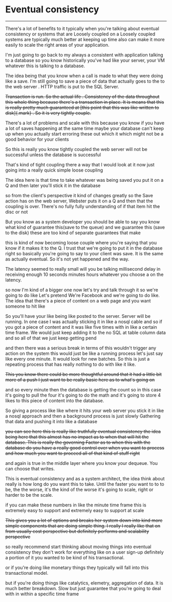 # Eventual consistency



---

There's a lot of benefits to it typically when you're talking about eventual consistency or systems that are Loosely coupled on a Loosely coupled systems are typically much better at keeping up time also can make it more easily to scale the right areas of your application.



I'm just going to go back to my always a consistent with application talking to a database so you know historically you've had like your server, your VM whatever this is talking to a database.



The idea being that you know when a call is made to what they were doing like a save. I'm still going to save a piece of data that actually goes to the to the web server . HTTP traffic is put to the SQL Server.



~~Transaction is run. So the actual life . Consistency of the data throughout this whole thing because there's a transaction in place. It is means that this is really pretty much guaranteed at [this point that this was like written to disk]{.mark} . So it is very tightly couple.~~







There's a lot of problems and scale with this because you know if you have a lot of saves happening at the same time maybe your database can't keep up when you actually start erroring these out which it which might not be a good behavior for your clients



So this is really you know tightly coupled the web server will not be successful unless the database is successful



That's kind of tight coupling there a way that I would look at it now just going into a really quick simple loose coupling





The idea here is that time to take whatever was being saved you put it on a Q and then later you'll stick it in the database



so from the client's perspective it kind of changes greatly so the Save action has on the web server, Webster puts it on a Q and then that the coupling is over. There's no fully fully understanding of if that item hit the disc or not



But you know as a system developer you should be able to say you know what kind of guarantee this(save to the queue) and we guarantee this (save to the disk) these are too kind of separate guarantees that make



this is kind of now becoming loose couple where you're saying that you know if it makes it to the Q. I trust that we're going to put it in the database right so basically you're going to say to your client was save. It is the same as actually eventual. So it's not yet happened and the way.



The latency seemed to really small will you be talking millisecond delay in receiving enough 10 seconds minutes hours whatever you choose a on the latency.



so now I'm kind of a bigger one now let's try and talk through it so we're going to do like Let's pretend We're Facebook and we're going to do like. The idea that there's a piece of content on a web page and you want someone to hit like



So you'll have your like being like posted to the server. Server will be running. In one case I was actually sticking it in like a nosql cable and so if you got a piece of content and it was like five times with in like a certain time frame. We would just keep adding it to the no SQL at table column data and so all of that we just keep getting pend





and then there was a serious break in terms of this wouldn't trigger any action on the system this would just be like a running process let's just say like every one minute. It would look for new batches. So this is just a repeating process that has really nothing to do with like it like.



~~This you know there could be more thoughtful around that it had a little bit more of a push I just want to be really basic here as to what's going on~~



and so every minute then the database is getting the count so in this case it's going to pull the four it's going to do the math and it's going to store 4 likes to this piece of content into the database.



So giving a process like like where it hits your web server you stick it in like a nosql approach and then a background process is just slowly Gathering that data and pushing it into like a database



~~you can see here this is really like truthfully eventual consistency the idea being here that this almost has no impact as to when that will hit the database. This is really the governing Factor as to when this with the database do you have a really good control over when you want to process and how much you want to proceed all of that kind of stuff right~~



and again is true in the middle layer where you know your dequeue. You can choose that writes.



This is eventual consistency and as a system architect, the idea think about really is how long do you want this to take. Until the faster you want to to to be, the the worse, it's the kind of the worse it's going to scale, right or harder to be the scale.



if you can make these numbers in like the minute time frame this is extremely easy to support and extremely easy to support at scale



~~This gives you a lot of options and breaks her system down into kind more simple components that are doing simple thing. I really I really like that on from usually cost perspective but definitely performs and scalability perspective~~



so really recommend start thinking about moving things into eventual consistency they don't work for everything like on a user sign-up definitely a portion of it you wanted to be kind of his transactional.



or if you're doing like monetary things they typically will fall into this transactional model.



but if you're doing things like catalytics, elemetry, aggregation of data. It is much better breakdown. Slow but just guarantee that you're going to deal with in within a specific time frame


